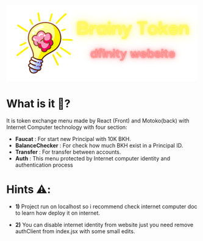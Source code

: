 ![Alt text](src/brainy_token_frontend/assets/images/Brainy%20Token%20(200%20%C3%97%20150%20px)%20(500%20%C3%97%20200%20px).png)

# What is it 🤔?

It is token exchange menu made by React (Front) and Motoko(back) with Internet Computer technology with four section:
* **Faucat**  : For start new Principal with 10K BKH.
* **BalanceChecker** : For check how much BKH exist in a Principal ID.
* **Transfer** : For transfer between accounts.
* **Auth** : This menu protected by Internet computer identity and authentication process

# Hints ⚠️:

* **1)** Project run on localhost so i recommend check internet computer doc to learn how deploy it on internet.

* **2)** You can disable internet identity from website just you need remove authClient from index.jsx with some small edits.
